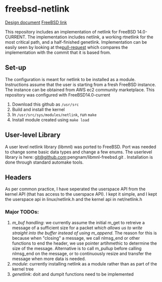 # freebsd-netlink

[Design document](https://docs.google.com/document/d/1VGci3zucEhCphwLkCPVFjLkMudW2vdZUkgjTyqOSaCU/edit#)
[FreeBSD link](https://wiki.freebsd.org/SummerOfCode2021Projects)

This repository includes an implementation of netlink for FreeBSD 14.0-CURRENT. The implementation includes netlink, a working rtnetlink for the most critical path, and a half-finished genetlink. Implementation can be easily seen by looking at the[pull-request](https://github.com/pengnam/freebsd-netlink/pull/1) which compares the implementation with the commit that it is based from.

## Set-up
The configuration is meant for netlink to be installed as a module. Instructions assume that the user is starting from a fresh FreeBSD instance. The instance can be obtained from AWS ec2 community marketplace. This repository was configured with FreeBSD14.0-current

1. Download this github as `/usr/src`
2. Build and install the kernel
3. In `/usr/src/sys/modules/netlink`, run `make`
4. Install module created using `make load`

## User-level Library
A user level netlink library (libmnl) was ported to FreeBSD. Port was needed to change some basic data types and change a few enums.
The userlevel library is here: git@github.com:pengnam/libmnl-freebsd.git . 
Installation is done through standard automake tools.


## Headers
As per common practice, I have seperated the userspace API from the kernel API (that has access to the userspace API). I kept it simple, and I kept the userspace api in linux/netlink.h and the kernel api in net/netlink.h




### Major TODOs:
1. *m_buf handling*: we currently assume the initial m_get to retreive a message of a sufficient size for a packet *which allows us to write straight into the buffer instead of using m_append*. The reason for this is because when "closing" a message, we call nlmsg_end or other functions to end the header, we use pointer artihmethic to determine the size of the message. Alternative is to call m_pullup before calling nlmsg_end on the message, or to continuously resize and transfer the message when more data is needed.
2. *module*: currently installing netlink as a module rather than as part of the kernel tree
3. *genetlink*: doit and dumpit functions need to be implemented


